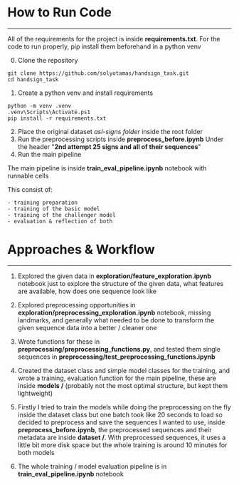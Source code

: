 # **How to Run Code**
---
All of the requirements for the project is inside **requirements.txt**. For the code to run properly, pip install them beforehand in a python venv

0) Clone the repository
```
git clone https://github.com/solyotamas/handsign_task.git
cd handsign_task
```
1) Create a python venv and install requirements
```
python -m venv .venv
.venv\Scripts\Activate.ps1
pip install -r requirements.txt
```

2) Place the original dataset *asl-signs folder* inside the root folder
3) Run the preprocessing scripts inside **preprocess_before.ipynb** Under the header 
"**2nd attempt 25 signs and all of their sequences**" 
4) Run the main pipeline

The main pipeline is inside **train_eval_pipeline.ipynb** 
notebook with runnable cells

This consist of:

    - training preparation
    - training of the basic model
    - training of the challenger model
    - evaluation & reflection of both

# **Approaches & Workflow**
---

1) Explored the given data in **exploration/feature_exploration.ipynb** notebook just to explore the structure of the given data, what features are available, how does one sequence look like

2) Explored preprocessing opportunities in **exploration/preprocessing_exploration.ipynb** notebook, missing landmarks, and generally what needed to be done to transform the given sequence data into a better / cleaner one

3) Wrote functions for these in **preprocessing/preprocessing_functions.py**, and tested them single sequences in **preprocessing/test_preprocessing_functions.ipynb**

4) Created the dataset class and simple model classes for the training, and wrote a training, evaluation function for the main pipeline, these are inside **models /** (probably not the most optimal structure, but kept them lightweight)

5) Firstly I tried to train the models while doing the preprocessing on the fly inside the dataset class but one batch took like 20 seconds to load so decided to preprocess and save the sequences I wanted to use, inside **preprocess_before.ipynb**, the preprocessed sequences and their metadata  are inside **dataset /**. With preprocessed sequences, it uses a little bit more disk space but the whole training is around 10 minutes for both models

6) The whole training / model evaluation pipeline is in **train_eval_pipeline.ipynb** notebook



